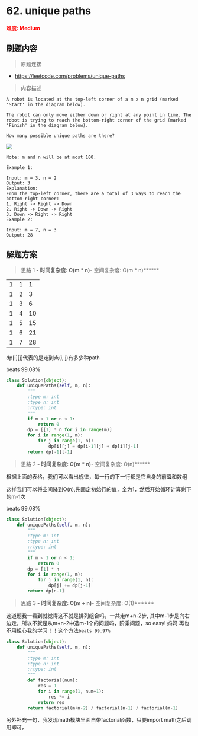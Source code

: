# 62. unique paths 

**<font color=red>难度: Medium</font>**

## 刷题内容

> 原题连接

* https://leetcode.com/problems/unique-paths

> 内容描述

```
A robot is located at the top-left corner of a m x n grid (marked 'Start' in the diagram below).

The robot can only move either down or right at any point in time. The robot is trying to reach the bottom-right corner of the grid (marked 'Finish' in the diagram below).

How many possible unique paths are there?
```

![](https://leetcode-cn.com/static/images/problemset/robot_maze.png)

```
Note: m and n will be at most 100.

Example 1:

Input: m = 3, n = 2
Output: 3
Explanation:
From the top-left corner, there are a total of 3 ways to reach the bottom-right corner:
1. Right -> Right -> Down
2. Right -> Down -> Right
3. Down -> Right -> Right
Example 2:

Input: m = 7, n = 3
Output: 28
```

## 解题方案

> 思路 1
******- 时间复杂度: O(m * n)******- 空间复杂度: O(m * n)******

| | | |
| - | - | - |
| 1 | 1 | 1 |
| 1 | 2 | 3 |
| 1 | 3 | 6 |
| 1 | 4 | 10 |
| 1 | 5 | 15 |
| 1 | 6 | 21 |
| 1 | 7 | 28 |

dp[i][j]代表的是走到点(i, j)有多少种path

beats 99.08%

```python
class Solution(object):
    def uniquePaths(self, m, n):
        """
        :type m: int
        :type n: int
        :rtype: int
        """
        if m < 1 or n < 1:
            return 0
        dp = [[1] * n for i in range(m)]
        for i in range(1, m):
            for j in range(1, n):
                dp[i][j] = dp[i-1][j] + dp[i][j-1]
        return dp[-1][-1]
```


> 思路 2
******- 时间复杂度: O(m * n)******- 空间复杂度: O(n)******

根据上面的表格，我们可以看出规律，每一行的下一行都是它自身的前缀和数组

这样我们可以将空间降到O(n),先固定初始行的值，全为1，然后开始循环计算剩下的m-1次

beats 99.08%

```python
class Solution(object):
    def uniquePaths(self, m, n):
        """
        :type m: int
        :type n: int
        :rtype: int
        """
        if m < 1 or n < 1:
            return 0
        dp = [1] * n
        for i in range(1, m):
            for j in range(1, n):
                dp[j] += dp[j-1]
        return dp[n-1]
```

> 思路 3
******- 时间复杂度: O(m + n)******- 空间复杂度: O(1)******

这道题我一看到就觉得这不就是排列组合吗，一共走m+n-2步, 其中m-1步是向右边走，所以不就是从m+n-2中选m-1个的问题吗，阶乘问题，so easy! 妈妈
再也不用担心我的学习！！这个方法```beats 99.97%```

```python
class Solution(object):
    def uniquePaths(self, m, n):
        """
        :type m: int
        :type n: int
        :rtype: int
        """
        def factorial(num):
            res = 1
            for i in range(1, num+1):
                res *= i
            return res
        return factorial(m+n-2) / factorial(n-1) / factorial(m-1)
```
另外补充一句，我发现math模块里面自带factorial函数，只要import math之后调用即可，












